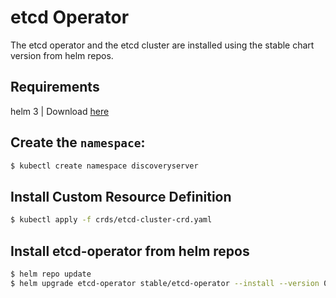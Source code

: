# etcd Operator
The etcd operator and the etcd cluster are installed using the stable chart version from helm repos.

## Requirements

helm 3 | Download [here](https://github.com/helm/helm/releases)

## Create the `namespace`:
```bash
$ kubectl create namespace discoveryserver
```

## Install Custom Resource Definition
```bash
$ kubectl apply -f crds/etcd-cluster-crd.yaml
```
## Install etcd-operator from helm repos
```bash
$ helm repo update
$ helm upgrade etcd-operator stable/etcd-operator --install --version 0.10.2 --namespace discoveryserver -f values.yaml
```

